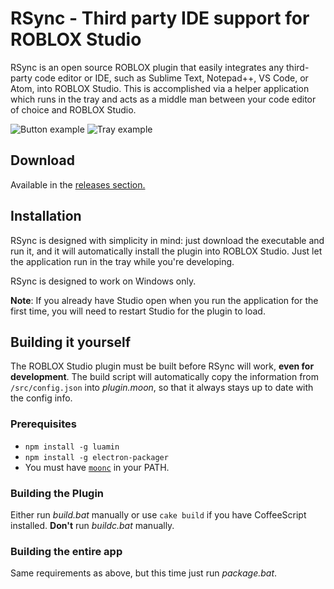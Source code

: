 # RSync - Third party IDE support for ROBLOX Studio
RSync is an open source ROBLOX plugin that easily integrates any third-party code editor or IDE, such as Sublime Text, Notepad++, VS Code, or Atom, into ROBLOX Studio. This is accomplished via a helper application which runs in the tray and acts as a middle man between your code editor of choice and ROBLOX Studio. 

![Button example](https://i.imgur.com/wWSGEP3.png) ![Tray example](https://i.imgur.com/lqhr2sx.png)

## Download
Available in the [releases section.](https://github.com/evaera/RSync/releases)

## Installation 
RSync is designed with simplicity in mind: just download the executable and run it, and it will automatically install the plugin into ROBLOX Studio. Just let the application run in the tray while you're developing. 

RSync is designed to work on Windows only.

**Note**: If you already have Studio open when you run the application for the first time, you will need to restart Studio for the plugin to load.

## Building it yourself
The ROBLOX Studio plugin must be built before RSync will work, **even for development**. The build script will automatically copy the information from `/src/config.json` into *plugin.moon*, so that it always stays up to date with the config info.

### Prerequisites 
- `npm install -g luamin`
- `npm install -g electron-packager`
- You must have [`moonc`](http://moonscript.org/) in your PATH.

### Building the Plugin
Either run *build.bat* manually or use `cake build` if you have CoffeeScript installed. 
**Don't** run *buildc.bat* manually.

### Building the entire app
Same requirements as above, but this time just run *package.bat*. 
